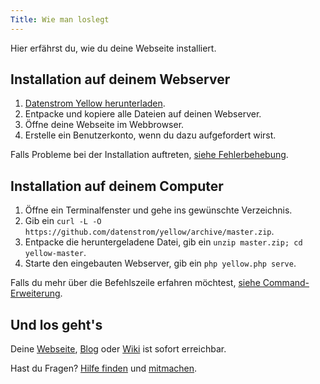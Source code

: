 ```yaml
---
Title: Wie man loslegt
---
```

Hier erfährst du, wie du deine Webseite installiert.

## Installation auf deinem Webserver

1. [Datenstrom Yellow herunterladen](https://github.com/datenstrom/yellow/archive/master.zip).
2. Entpacke und kopiere alle Dateien auf deinen Webserver.
3. Öffne deine Webseite im Webbrowser.
4. Erstelle ein Benutzerkonto, wenn du dazu aufgefordert wirst.

Falls Probleme bei der Installation auftreten, [siehe Fehlerbehebung](troubleshooting).

## Installation auf deinem Computer

1. Öffne ein Terminalfenster und gehe ins gewünschte Verzeichnis. 
2. Gib ein `curl -L -O https://github.com/datenstrom/yellow/archive/master.zip`.
3. Entpacke die heruntergeladene Datei, gib ein `unzip master.zip; cd yellow-master`.
4. Starte den eingebauten Webserver, gib ein `php yellow.php serve`.

Falls du mehr über die Befehlszeile erfahren möchtest, [siehe Command-Erweiterung](https://github.com/datenstrom/yellow-extensions/tree/master/source/command/README-de.md).

## Und los geht's

Deine [Webseite](how-to-make-a-small-website), [Blog](how-to-make-a-small-blog) oder [Wiki](how-to-make-a-small-wiki) ist sofort erreichbar.

Hast du Fragen? [Hilfe finden](.) und [mitmachen](contributing-guidelines).

